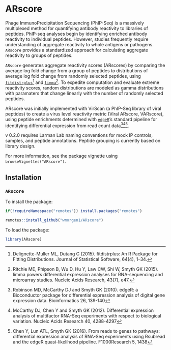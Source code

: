 
# ARscore

<!-- badges: start -->
<!-- badges: end -->

Phage ImmunoPrecipitation Sequencing (PhIP-Seq) is a massively
multiplexed method for quantifying antibody reactivity to libraries of
peptides. PhIP-seq analyses begin by identifying enriched antibody
reactivity to individual peptides. However, studies frequently require
understanding of aggregate reactivity to whole antigens or pathogens.
`ARscore` provides a standardized approach for calculating aggregate
reactivity to groups of peptides.

`ARscore` generates aggregate reactivity scores (ARscores) by comparing
the average log fold change from a group of peptides to distributions of
average log fold change from randomly selected peptides, using
[`fitdistrplus`](https://cran.r-project.org/web/packages/fitdistrplus/index.html)[^1]
and
[`limma`](https://bioconductor.org/packages/release/bioc/html/limma.html)[^2].
To expedite computation and evaluate extreme reactivity scores, random
distributions are modeled as gamma distributions with paramaters that
change linearly with the number of randomly selected peptides.

ARscore was initially implemented with VirScan (a PhIP-Seq library of
viral peptides) to create a virus level reactivity metric (Viral
ARscore, VARscore), using peptide enrichments determined with
[`edgeR`](https://bioconductor.org/packages/release/bioc/html/edgeR.html)’s
standard pipeline for identifying differential expression from read
count data[^3][^4][^5].

v 0.2.0 requires Larman Lab naming conventions for mock IP controls,
samples, and peptide annotations. Peptide grouping is currently based on
library design.

For more information, see the package vignette using
`browseVignettes("ARscore")`.

## Installation

### `ARscore`

To install the package:

``` r
if(!requireNamespace("remotes")) install.packages("remotes")

remotes::install_github("wmorgen1/ARscore")
```

To load the package:

``` r
library(ARscore)
```

[^1]: Delignette-Muller ML, Dutang C (2015). fitdistrplus: An R Package
    for Fitting Distributions. Journal of Statistical Software, 64(4),
    1–34.

[^2]: Ritchie ME, Phipson B, Wu D, Hu Y, Law CW, Shi W, Smyth GK (2015).
    limma powers differential expression analyses for RNA-sequencing and
    microarray studies. Nucleic Acids Research, 43(7), e47.

[^3]: Robinson MD, McCarthy DJ and Smyth GK (2010). edgeR: a
    Bioconductor package for differential expression analysis of digital
    gene expression data. Bioinformatics 26, 139-140

[^4]: McCarthy DJ, Chen Y and Smyth GK (2012). Differential expression
    analysis of multifactor RNA-Seq experiments with respect to
    biological variation. Nucleic Acids Research 40, 4288-4297

[^5]: Chen Y, Lun ATL, Smyth GK (2016). From reads to genes to pathways:
    differential expression analysis of RNA-Seq experiments using
    Rsubread and the edgeR quasi-likelihood pipeline. F1000Research 5,
    1438
